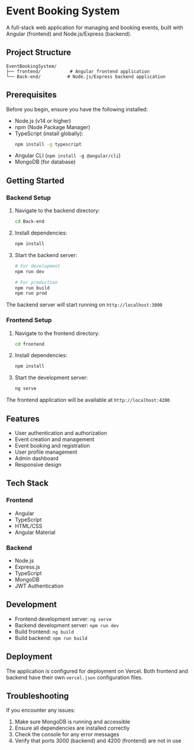# Event Booking System

A full-stack web application for managing and booking events, built with Angular (frontend) and Node.js/Express (backend).

## Project Structure

```
EventBookingSystem/
├── frontend/           # Angular frontend application
└── Back-end/          # Node.js/Express backend application
```

## Prerequisites

Before you begin, ensure you have the following installed:
- Node.js (v14 or higher)
- npm (Node Package Manager)
- TypeScript (install globally):
  ```bash
  npm install -g typescript
  ```
- Angular CLI (`npm install -g @angular/cli`)
- MongoDB (for database)

## Getting Started

### Backend Setup

1. Navigate to the backend directory:
   ```bash
   cd Back-end
   ```

2. Install dependencies:
   ```bash
   npm install
   ```

3. Start the backend server:
   ```bash
   # For development
   npm run dev

   # For production
   npm run build
   npm run prod
   ```

The backend server will start running on `http://localhost:3000`

### Frontend Setup

1. Navigate to the frontend directory:
   ```bash
   cd frontend
   ```

2. Install dependencies:
   ```bash
   npm install
   ```

3. Start the development server:
   ```bash
   ng serve
   ```

The frontend application will be available at `http://localhost:4200`

## Features

- User authentication and authorization
- Event creation and management
- Event booking and registration
- User profile management
- Admin dashboard
- Responsive design

## Tech Stack

### Frontend
- Angular
- TypeScript
- HTML/CSS
- Angular Material

### Backend
- Node.js
- Express.js
- TypeScript
- MongoDB
- JWT Authentication

## Development

- Frontend development server: `ng serve`
- Backend development server: `npm run dev`
- Build frontend: `ng build`
- Build backend: `npm run build`

## Deployment

The application is configured for deployment on Vercel. Both frontend and backend have their own `vercel.json` configuration files.

## Troubleshooting

If you encounter any issues:

1. Make sure MongoDB is running and accessible
2. Ensure all dependencies are installed correctly
3. Check the console for any error messages
4. Verify that ports 3000 (backend) and 4200 (frontend) are not in use


